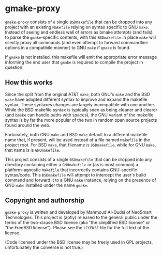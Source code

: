 # gmake-proxy

`gmake-proxy` consists of a single `BSDmakefile` that can be dropped into any
project with an existing `Makefile` relying on syntax specific to GNU `make`.
Instead of seeing and endless wall of errors as bmake attempts (and fails) to
parse the `gmake`-specific contents, with this `BSDmakefile` in place `make`
will silently proxy all commands (and even attempt to forward commandline
options in a compatibile manner) to GNU `make` if `gmake` is found.

If `gmake` is not installed, this makefile will emit the appropriate error
message informing the end user that `gmake` is required to compile the project
in question.

## How this works

Since the split from the original AT&T `make`, both GNU's `make` and the BSD
`make` have adopted different syntax to improve and expand the makefile syntax.
These syntaxes changes are largely incompatible with one another. While the BSD
makefile syntax is typically seen as being cleaner and clearer (and `bmake` can
handle paths with spaces), the GNU variant of the makefile syntax is by far the
more popular of the two in random open source projects found around the web.

Fortunately, both GNU `make` and BSD `make` default to a different makefile
name that, if present, will be used instead of a file named `Makefile` in the
project root. For BSD `make`, that filename is `BSDmakefile`, while for GNU
`make`, that name is is `GNUmakefile`.

This project consists of a single `BSDmakefile` that can be dropped into any
directory containing either a `GNUmakefile` or (as is most common) a
platform-agnostic `Makefile` that incorrectly contains GNU-specific
syntax/code. This `BSDmakefile` will attempt to intercept the user's build
command and forward it to a GNU `make` instance, relying on the presence of GNU
`make` installed under the name `gmake`.

## Copyright and authorship

`gmake-proxy` is written and developed by Mahmoud Al-Qudsi of NeoSmart
Technologies.  This project is (aptly) released to the general public under the
terms of the two-clause BSD license (aka "the simplified BSD license" or "the
FreeBSD license"). Please see the `LICENSE` file for the full text of the
license.

(Code licensed under the BSD license may be freely used in GPL projects,
unfortunately the converse is not true.)
